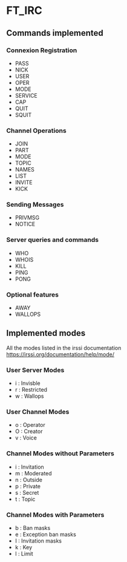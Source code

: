 # FT_IRC

## Commands implemented

### Connexion Registration
- PASS
- NICK
- USER
- OPER
- MODE
- SERVICE
- CAP
- QUIT
- SQUIT

### Channel Operations
- JOIN
- PART
- MODE
- TOPIC
- NAMES
- LIST
- INVITE
- KICK

### Sending Messages
- PRIVMSG
- NOTICE

### Server queries and commands
- WHO
- WHOIS
- KILL
- PING
- PONG

### Optional features
- AWAY
- WALLOPS

## Implemented modes
All the modes listed in the irssi documentation https://irssi.org/documentation/help/mode/

### User Server Modes
- i : Invisble
- r : Restricted
- w : Wallops

### User Channel Modes
- o : Operator
- O : Creator
- v : Voice

### Channel Modes without Parameters
- i : Invitation
- m : Moderated
- n : Outside
- p : Private
- s : Secret
- t : Topic

### Channel Modes with Parameters
- b : Ban masks
- e : Exception ban masks
- I : Invitation masks
- k : Key
- l : Limit

